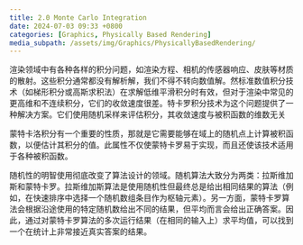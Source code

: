 ```yaml
---
title: 2.0 Monte Carlo Integration
date: 2024-07-03 09:33 +0800
categories: [Graphics, Physically Based Rendering]
media_subpath: /assets/img/Graphics/PhysicallyBasedRendering/
---
```


渲染领域中有各种各样的积分问题，如渲染方程、相机的传感器响应、皮肤等材质的散射。这些积分通常都没有解析解，我们不得不转向数值解。然标准数值积分技术（如梯形积分或高斯求积法）在求解低维平滑积分时有效，但对于渲染中常见的更高维和不连续积分，它们的收敛速度很差。特卡罗积分技术为这个问题提供了一种解决方案。它们使用随机采样来评估积分，其收敛速度与被积函数的维数无关

蒙特卡洛积分有一个重要的性质，那就是它需要能够在域上的随机点上计算被积函数，以便估计其积分的值。此属性不仅使蒙特卡罗易于实现，而且还使该技术适用于各种被积函数。

随机性的明智使用彻底改变了算法设计的领域。随机算法大致分为两类：拉斯维加斯和蒙特卡罗。拉斯维加斯算法是使用随机性但最终总是给出相同结果的算法（例如，在快速排序中选择一个随机数组条目作为枢轴元素）。另一方面，蒙特卡罗算法会根据沿途使用的特定随机数给出不同的结果，但平均而言会给出正确答案。因此，通过对蒙特卡罗算法的多次运行结果（在相同的输入上）求平均值，可以找到一个在统计上非常接近真实答案的结果。
